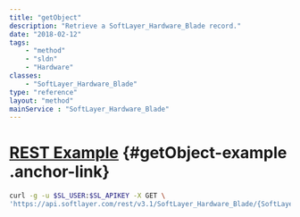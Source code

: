 ```yaml
---
title: "getObject"
description: "Retrieve a SoftLayer_Hardware_Blade record."
date: "2018-02-12"
tags:
    - "method"
    - "sldn"
    - "Hardware"
classes:
    - "SoftLayer_Hardware_Blade"
type: "reference"
layout: "method"
mainService : "SoftLayer_Hardware_Blade"
---
```


# [REST Example](#getObject-example) <a href="/article/rest/"><i class="fas fa-question"></i></a> {#getObject-example .anchor-link} 
```bash
curl -g -u $SL_USER:$SL_APIKEY -X GET \
'https://api.softlayer.com/rest/v3.1/SoftLayer_Hardware_Blade/{SoftLayer_Hardware_BladeID}/getObject'
```
